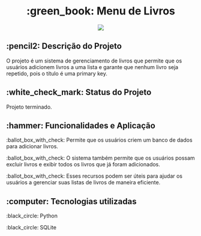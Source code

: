 <h1 align="center">:green_book: Menu de Livros</h1>
<p align="center">
<img src="https://img.shields.io/badge/STATUS-FINISHED-green"/>
</p>

<h2>:pencil2: Descrição do Projeto</h2>
<p>O projeto é um sistema de gerenciamento de livros que permite que os usuários adicionem livros a uma lista e garante que nenhum livro seja repetido, 
  pois o título é uma primary key.</p> 

<h2>:white_check_mark: Status do Projeto</h2>
<p>Projeto terminado.</p>

<h2>:hammer: Funcionalidades e Aplicação</h2>
<p>:ballot_box_with_check: Permite que os usuários criem um banco de dados para adicionar livros.</P>
<p>:ballot_box_with_check: O sistema também permite que os usuários possam excluir livros e exibir todos os livros que já foram adicionados.</p>
<p>:ballot_box_with_check: Esses recursos podem ser úteis para ajudar os usuários a gerenciar suas listas de livros de maneira eficiente.</p>

<h2>:computer: Tecnologias utilizadas</h2>
<p>:black_circle: Python</p>
<p>:black_circle: SQLite</p>

